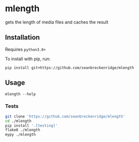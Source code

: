# mlength

gets the length of media files and caches the result

## Installation

Requires `python3.8+`

To install with pip, run:

```
pip install git+https://github.com/seanbreckenridge/mlength
```

## Usage

```
mlength --help
```

### Tests

```bash
git clone 'https://github.com/seanbreckenridge/mlength'
cd ./mlength
pip install '.[testing]'
flake8 ./mlength
mypy ./mlength
```
